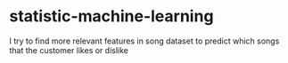 # statistic-machine-learning
I try to find more relevant features in song dataset to predict which songs that the customer likes or dislike 
